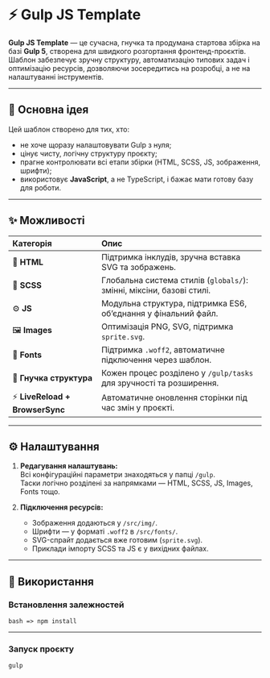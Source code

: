 # ⚡ Gulp JS Template

**Gulp JS Template** — це сучасна, гнучка та продумана стартова збірка на базі **Gulp 5**, створена для швидкого розгортання фронтенд-проєктів.  
Шаблон забезпечує зручну структуру, автоматизацію типових задач і оптимізацію ресурсів, дозволяючи зосередитись на розробці, а не на налаштуванні інструментів.

---

## 🚀 Основна ідея

Цей шаблон створено для тих, хто:
- не хоче щоразу налаштовувати Gulp з нуля;
- цінує чисту, логічну структуру проєкту;
- прагне контролювати всі етапи збірки (HTML, SCSS, JS, зображення, шрифти);
- використовує **JavaScript**, а не TypeScript, і бажає мати готову базу для роботи.

---

## ✨ Можливості

| Категорія | Опис |
|:----------|:------|
| 🧠 **HTML** | Підтримка інклудів, зручна вставка SVG та зображень. |
| 💅 **SCSS** | Глобальна система стилів (`globals/`): змінні, міксіни, базові стилі. |
| ⚙️ **JS** | Модульна структура, підтримка ES6, об’єднання у фінальний файл. |
| 🖼️ **Images** | Оптимізація PNG, SVG, підтримка `sprite.svg`. |
| 🔡 **Fonts** | Підтримка `.woff2`, автоматичне підключення через шаблон. |
| 🧱 **Гнучка структура** | Кожен процес розділено у `/gulp/tasks` для зручності та розширення. |
| ⚡ **LiveReload + BrowserSync** | Автоматичне оновлення сторінки під час змін у проєкті. |

---

## ⚙️ Налаштування

1. **Редагування налаштувань:**  
   Всі конфігураційні параметри знаходяться у папці `/gulp`.  
   Таски логічно розділені за напрямками — HTML, SCSS, JS, Images, Fonts тощо.

2. **Підключення ресурсів:**
   - Зображення додаються у `/src/img/`.
   - Шрифти — у форматі `.woff2` в `/src/fonts/`.
   - SVG-спрайт додається вже готовим (`sprite.svg`).
   - Приклади імпорту SCSS та JS є у вихідних файлах.

---

## 🧠 Використання

### Встановлення залежностей
```bash => npm install```


---

### Запуск проєкту
```gulp```
